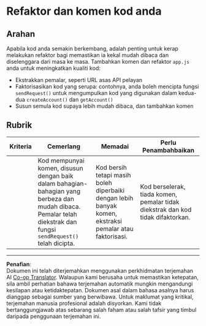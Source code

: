 <!--
CO_OP_TRANSLATOR_METADATA:
{
  "original_hash": "a4abf305ede1cfaadd56a8fab4b4c288",
  "translation_date": "2025-08-27T22:04:31+00:00",
  "source_file": "7-bank-project/3-data/assignment.md",
  "language_code": "ms"
}
-->
# Refaktor dan komen kod anda

## Arahan

Apabila kod anda semakin berkembang, adalah penting untuk kerap melakukan refaktor bagi memastikan ia kekal mudah dibaca dan diselenggara dari masa ke masa. Tambahkan komen dan refaktor `app.js` anda untuk meningkatkan kualiti kod:

- Ekstrakkan pemalar, seperti URL asas API pelayan
- Faktorisasikan kod yang serupa: contohnya, anda boleh mencipta fungsi `sendRequest()` untuk mengumpulkan kod yang digunakan dalam kedua-dua `createAccount()` dan `getAccount()`
- Susun semula kod supaya lebih mudah dibaca, dan tambahkan komen

## Rubrik

| Kriteria | Cemerlang                                                                                                                                                     | Memadai                                                                                          | Perlu Penambahbaikan                                                                     |
| -------- | ------------------------------------------------------------------------------------------------------------------------------------------------------------- | ------------------------------------------------------------------------------------------------- | --------------------------------------------------------------------------------------- |
|          | Kod mempunyai komen, disusun dengan baik dalam bahagian-bahagian yang berbeza dan mudah dibaca. Pemalar telah diekstrak dan fungsi `sendRequest()` telah dicipta. | Kod bersih tetapi masih boleh diperbaiki dengan lebih banyak komen, ekstraksi pemalar atau faktorisasi. | Kod berselerak, tiada komen, pemalar tidak diekstrak dan kod tidak difaktorkan.         |

---

**Penafian**:  
Dokumen ini telah diterjemahkan menggunakan perkhidmatan terjemahan AI [Co-op Translator](https://github.com/Azure/co-op-translator). Walaupun kami berusaha untuk memastikan ketepatan, sila ambil perhatian bahawa terjemahan automatik mungkin mengandungi kesilapan atau ketidaktepatan. Dokumen asal dalam bahasa asalnya harus dianggap sebagai sumber yang berwibawa. Untuk maklumat yang kritikal, terjemahan manusia profesional adalah disyorkan. Kami tidak bertanggungjawab atas sebarang salah faham atau salah tafsir yang timbul daripada penggunaan terjemahan ini.